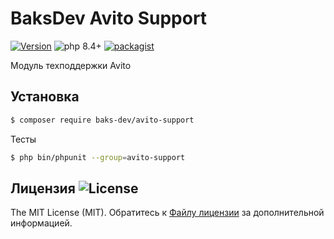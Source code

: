 # BaksDev Avito Support

[![Version](https://img.shields.io/badge/version-7.2.8-blue)](https://github.com/baks-dev/avito-support/releases)
![php 8.4+](https://img.shields.io/badge/php-min%208.4-red.svg)
[![packagist](https://img.shields.io/badge/packagist-green)](https://packagist.org/packages/baks-dev/avito-support)

Модуль техподдержки Avito

## Установка

``` bash
$ composer require baks-dev/avito-support
```

Тесты

``` bash
$ php bin/phpunit --group=avito-support
```

## Лицензия ![License](https://img.shields.io/badge/MIT-green)

The MIT License (MIT). Обратитесь к [Файлу лицензии](LICENSE.md) за дополнительной информацией.
